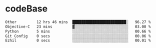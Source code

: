 # codeBase
<!--START_SECTION:waka-->

```txt
Other         12 hrs 46 mins  ████████████████████████░   96.27 %
Objective-C   23 mins         ▓░░░░░░░░░░░░░░░░░░░░░░░░   03.00 %
Python        5 mins          ░░░░░░░░░░░░░░░░░░░░░░░░░   00.66 %
Git Config    0 secs          ░░░░░░░░░░░░░░░░░░░░░░░░░   00.06 %
Ezhil         0 secs          ░░░░░░░░░░░░░░░░░░░░░░░░░   00.01 %
```

<!--END_SECTION:waka-->
